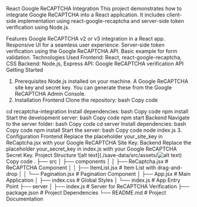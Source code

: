 React Google ReCAPTCHA Integration
This project demonstrates how to integrate Google ReCAPTCHA into a React application. It includes client-side implementation using react-google-recaptcha and server-side token verification using Node.js.

Features
Google ReCAPTCHA v2 or v3 integration in a React app.
Responsive UI for a seamless user experience.
Server-side token verification using the Google ReCAPTCHA API.
Basic example for form validation.
Technologies Used
Frontend: React, react-google-recaptcha, CSS
Backend: Node.js, Express
API: Google ReCAPTCHA verification API
Getting Started
1. Prerequisites
Node.js installed on your machine.
A Google ReCAPTCHA site key and secret key. You can generate these from the Google ReCAPTCHA Admin Console.
2. Installation
Frontend
Clone the repository:
bash
Copy code

cd recaptcha-integration
Install dependencies:
bash
Copy code
npm install
Start the development server:
bash
Copy code
npm start
Backend
Navigate to the server folder:
bash
Copy code
cd server
Install dependencies:
bash
Copy code
npm install
Start the server:
bash
Copy code
node index.js
3. Configuration
Frontend
Replace the placeholder your_site_key in ReCaptcha.jsx with your Google ReCAPTCHA Site Key.
Backend
Replace the placeholder your_secret_key in index.js with your Google ReCAPTCHA Secret Key.
Project Structure
![alt text](./save-data/src/assets/![alt text](./flight/src/assets/flight.png))
Copy code
.
├── src
│   ├── components
│   │   ├── ReCaptcha.jsx  # ReCAPTCHA Component
│   │   ├── ItemList.jsx   # Item List with drag-and-drop
│   │   └── Pagination.jsx # Pagination Component
│   ├── App.jsx            # Main Application
│   ├── index.css          # Global Styles
│   └── index.js           # App Entry Point
├── server
│   ├── index.js           # Server for ReCAPTCHA Verification
├── package.json           # Project Dependencies
└── README.md              # Project Documentation
